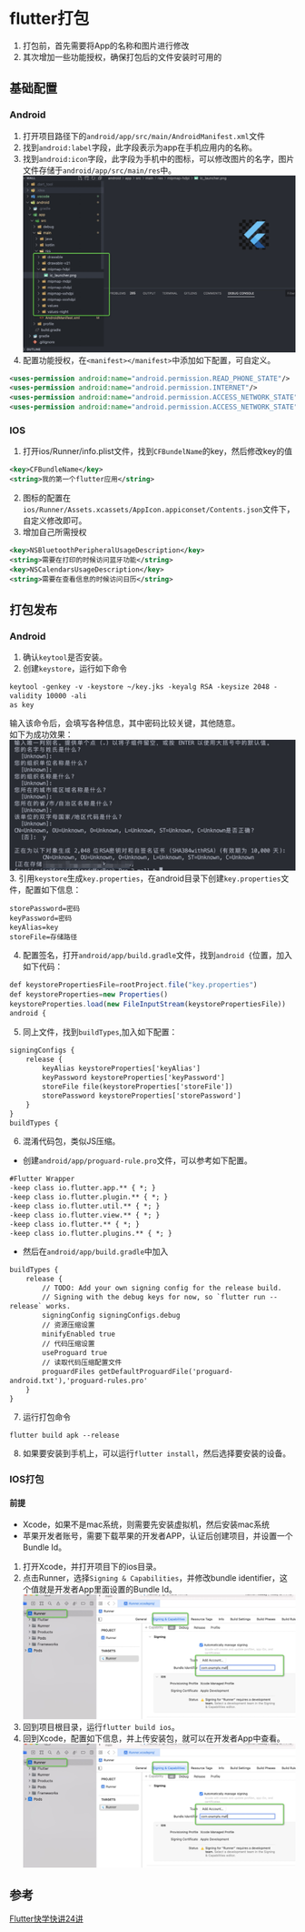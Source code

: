 # flutter打包
1. 打包前，首先需要将App的名称和图片进行修改
2. 其次增加一些功能授权，确保打包后的文件安装时可用的
## 基础配置
### Android
1. 打开项目路径下的`android/app/src/main/AndroidManifest.xml`文件
2. 找到`android:label`字段，此字段表示为app在手机应用内的名称。
3. 找到`android:icon`字段，此字段为手机中的图标，可以修改图片的名字，图片文件存储于`android/app/src/main/res`中。
![](./images/build-1.jpg)
4. 配置功能授权，在`<manifest></manifest>`中添加如下配置，可自定义。
```xml
<uses-permission android:name="android.permission.READ_PHONE_STATE"/>
<uses-permission android:name="android.permission.INTERNET"/>
<uses-permission android:name="android.permission.ACCESS_NETWORK_STATE"/>
<uses-permission android:name="android.permission.ACCESS_NETWORK_STATE"/>
```
### IOS
1. 打开ios/Runner/info.plist文件，找到`CFBundelName`的key，然后修改key的值
```xml
<key>CFBundleName</key>
<string>我的第一个flutter应用</string>
```
2. 图标的配置在`ios/Runner/Assets.xcassets/AppIcon.appiconset/Contents.json`文件下，自定义修改即可。
3. 增加自己所需授权
```xml
<key>NSBluetoothPeripheralUsageDescription</key>
<string>需要在打印的时候访问蓝牙功能</string>
<key>NSCalendarsUsageDescription</key>
<string>需要在查看信息的时候访问日历</string>
```

## 打包发布
### Android
1. 确认`keytool`是否安装。
2. 创建`keystore`，运行如下命令
```
keytool -genkey -v -keystore ~/key.jks -keyalg RSA -keysize 2048 -validity 10000 -ali
as key
```
输入该命令后，会填写各种信息，其中密码比较关键，其他随意。  
如下为成功效果：  
![](./images/build-2.jpg)
3. 引用`keystore`生成`key.properties`，在android目录下创建`key.properties`文件，配置如下信息：
```
storePassword=密码
keyPassword=密码
keyAlias=key
storeFile=存储路径
```
4. 配置签名，打开`android/app/build.gradle`文件，找到`android {`位置，加入如下代码：
```javascript
def keystorePropertiesFile=rootProject.file("key.properties")
def keystoreProperties=new Properties()
keystoreProperties.load(new FileInputStream(keystorePropertiesFile))
android {
```
5. 同上文件，找到`buildTypes`,加入如下配置：
```
signingConfigs {
    release {
        keyAlias keystoreProperties['keyAlias']
        keyPassword keystoreProperties['keyPassword']
        storeFile file(keystoreProperties['storeFile'])
        storePassword keystoreProperties['storePassword']
    }
}
buildTypes {
```
6. 混淆代码包，类似JS压缩。
* 创建`android/app/proguard-rule.pro`文件，可以参考如下配置。
```
#Flutter Wrapper
-keep class io.flutter.app.** { *; }
-keep class io.flutter.plugin.** { *; }
-keep class io.flutter.util.** { *; }
-keep class io.flutter.view.** { *; }
-keep class io.flutter.** { *; }
-keep class io.flutter.plugins.** { *; }
```
* 然后在`android/app/build.gradle`中加入
```
buildTypes {
    release {
        // TODO: Add your own signing config for the release build.
        // Signing with the debug keys for now, so `flutter run --release` works.
        signingConfig signingConfigs.debug
        // 资源压缩设置
        minifyEnabled true
        // 代码压缩设置
        useProguard true
        // 读取代码压缩配置文件
        proguardFiles getDefaultProguardFile('proguard-android.txt'),'proguard-rules.pro'
    }
}
```
7. 运行打包命令
```
flutter build apk --release
```
8. 如果要安装到手机上，可以运行`flutter install`，然后选择要安装的设备。

### IOS打包
#### 前提
* Xcode，如果不是mac系统，则需要先安装虚拟机，然后安装mac系统
* 苹果开发者账号，需要下载苹果的开发者APP，认证后创建项目，并设置一个Bundle Id。

1. 打开Xcode，并打开项目下的ios目录。
2. 点击Runner，选择`Signing & Capabilities`，并修改bundle identifier，这个值就是开发者App里面设置的Bundle Id。
![](./images/build-3.jpg)
3. 回到项目根目录，运行`flutter build ios`。
4. 回到Xcode，配置如下信息，并上传安装包，就可以在开发者App中查看。
![](./images/build-3.jpg)
## 参考
[Flutter快学快讲24讲](https://www.bilibili.com/video/BV1ZV4y1W7Z5/?p=19&spm_id_from=333.880.my_history.page.click&vd_source=caaa3b8d70ac65eab5c971d1a03641f3)
